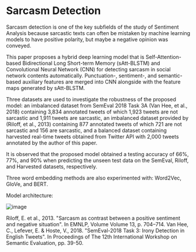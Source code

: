 # Sarcasm Detection

Sarcasm detection is one of the key subfields of the study of Sentiment Analysis because sarcastic texts can often be mistaken by machine learning models to have positive polarity, but maybe a negative opinion was conveyed. 

This paper proposes a hybrid deep learning model that is Self-Attention-based Bidirectional Long Short-term Memory (sAtt-BLSTM) and Convolutional Neural Network (CNN) for detecting sarcasm in social network contents automatically. Punctuation-, sentiment-, and semantic-based auxiliary features are merged into CNN alongside with the feature maps generated by sAtt-BLSTM. 

Three datasets are used to investigate the robustness of the proposed model: an imbalanced dataset from SemEval 2018 Task 3A (Van Hee, et al., 2018) containing 3,834 annotated tweets of which 1,923 tweets are not sarcastic and 1,911 tweets are sarcastic, an imbalanced dataset provided by (Riloff, et al., 2013) containing 877 annotated tweets of which 721 are not sarcastic and 156 are sarcastic, and a balanced dataset containing harvested real-time tweets obtained from Twitter API with 2,000 tweets annotated by the author of this paper. 

It is observed that the proposed model obtained a testing accuracy of 66%, 77%, and 90% when predicting the unseen test data on the SemEval, Riloff, and Harvested datasets, respectively. 

Three word embedding methods are also experimented with: Word2Vec, GloVe, and BERT. 

Model architecture:

![image](https://user-images.githubusercontent.com/63663984/233617676-4cf9310b-10f3-4bc9-b6e6-41b64cb7d603.png)

Riloff, E. et al., 2013. "Sarcasm as contrast between a positive sentiment and negative situation". In EMNLP, Volume Volume 13, p. 704–714.
Van Hee, C., Lefever, E. & Hoste, V., 2018. "SemEval-2018 Task 3: Irony Detection in English Tweets". In Proceedings of The 12th International Workshop on Semantic Evaluation, pp. 39-50.
